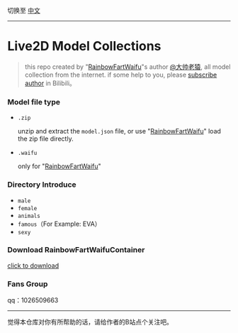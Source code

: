 切换至 [中文](README.md)

---

# Live2D Model Collections

> this repo created by "[RainbowFartWaifu](https://github.com/ezshine/live2d-model-collections/releases)"s author [@大帅老猿](https://space.bilibili.com/422646817), all model collection from the internet. if some help to you, please [subscribe author](https://space.bilibili.com/422646817) in Bilibili。

### Model file type

- `.zip`

  unzip and extract the `model.json` file, or use "[RainbowFartWaifu](https://github.com/ezshine/live2d-model-collections/releases)" load the zip file directly.

- `.waifu`

  only for "[RainbowFartWaifu](https://github.com/ezshine/live2d-model-collections/releases)"

### Directory Introduce

- `male`
- `female`
- `animals`
- `famous`（For Example: EVA）
- `sexy`

### Download RainbowFartWaifuContainer

[click to download](https://github.com/ezshine/live2d-model-collections/releases)

### Fans Group

qq：1026509663

---

觉得本仓库对你有所帮助的话，请给作者的B站点个关注吧。
